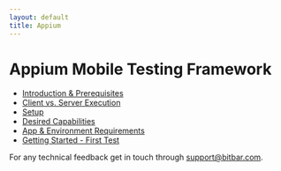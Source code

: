 ```yaml
---
layout: default
title: Appium
---
```



<h1>Appium Mobile Testing Framework</h1>

* [Introduction & Prerequisites](introduction.html)        
* [Client vs. Server Execution](client-server.html)        
* [Setup](setup.html)         
* [Desired Capabilities](desiredcaps.html)      
* [App & Environment Requirements](environment.html)     
* [Getting Started - First Test](getting-started.html)      


For any technical feedback get in touch through <support@bitbar.com>.
